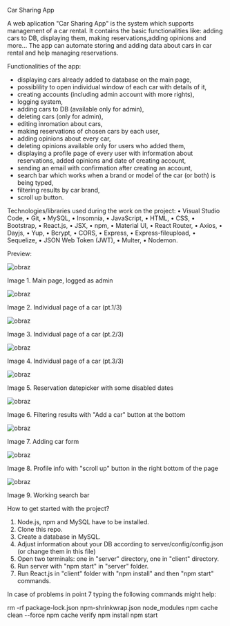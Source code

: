 Car Sharing App

A web aplication "Car Sharing App" is the system which supports management of a car rental.
It contains the basic functionalities like: adding cars to DB, displaying them, making reservations,adding opinions and more...
The app can automate storing and adding data about cars in car rental and help managing reservations.

Functionalities of the app:
- displaying cars already added to database on the main page,
- possiblility to open individual window of each car with details of it,
- creating accounts (including admin account with more rights),
- logging system,
- adding cars to DB (available only for admin),
- deleting cars (only for admin),
- editing inromation about cars,
- making reservations of chosen cars by each user,
- adding opinions about every car,
- deleting opinions available only for users who added them,
- displaying a profile page of every user with information about reservations, added opinions and date of creating account,
- sending an email with confirmation after creating an account,
- search bar which works when a brand or model of the car (or both) is being typed,
- filtering results by car brand,
- scroll up button.

Technologies/libraries used during the work on the project:
•	Visual Studio Code,
•	Git,
•	MySQL,
•	Insomnia,
•	JavaScript,
•	HTML,
•	CSS,
•	Bootstrap,
•	React.js,
•	JSX,
•	npm,
•	Material UI,
•	React Router,
•	Axios,
•	Dayjs,
•	Yup,
•	Bcrypt,
•	CORS,
•	Express,
•	Express-fileupload,
•	Sequelize,
•	JSON Web Token (JWT),
•	Multer,
•	Nodemon.

Preview:

![obraz](https://user-images.githubusercontent.com/81360745/192820808-ecd6560d-15d0-4fef-851d-288421497e57.png)

Image 1. Main page, logged as admin


![obraz](https://user-images.githubusercontent.com/81360745/192821329-4c08d118-4b64-4f56-85da-3352c8480d50.png)

Image 2. Individual page of a car (pt.1/3)


![obraz](https://user-images.githubusercontent.com/81360745/192828717-1a71ab0f-a771-42ee-9aa2-04c030d6f550.png)

Image 3. Individual page of a car (pt.2/3)


![obraz](https://user-images.githubusercontent.com/81360745/192821678-912b60a1-a7bb-4d76-a120-a7d24aaf9ac3.png)

Image 4. Individual page of a car (pt.3/3)


![obraz](https://user-images.githubusercontent.com/81360745/192821938-79ff3896-4bcd-4439-9e69-59c5bd45c27f.png)

Image 5. Reservation datepicker with some disabled dates


![obraz](https://user-images.githubusercontent.com/81360745/192822191-0a1c0126-8100-4a42-8915-58c3c095b6bc.png)

Image 6. Filtering results with "Add a car" button at the bottom


![obraz](https://user-images.githubusercontent.com/81360745/192823834-39a3b85c-9559-4af4-903c-e4f75764eb62.png)

Image 7. Adding car form


![obraz](https://user-images.githubusercontent.com/81360745/192824186-1ba05fbf-1f00-4d97-952c-8e04332bea6e.png)

Image 8. Profile info with "scroll up" button in the right bottom of the page


![obraz](https://user-images.githubusercontent.com/81360745/192824501-69a0e734-3b0c-413f-a099-dc407bf4b1a0.png)

Image 9. Working search bar



How to get started with the project?

1. Node.js, npm and MySQL have to be installed.
2. Clone this repo.
3. Create a database in MySQL.
4. Adjust information about your DB according to server/config/config.json (or change them in this file)
5. Open two terminals: one in "server" directory, one in "client" directory.
6. Run server with "npm start" in "server" folder.
7. Run React.js in "client" folder with "npm install" and then "npm start" commands.


In case of problems in point 7 typing the following commands might help:

rm -rf package-lock.json npm-shrinkwrap.json node_modules
npm cache clean --force
npm cache verify
npm install
npm start










